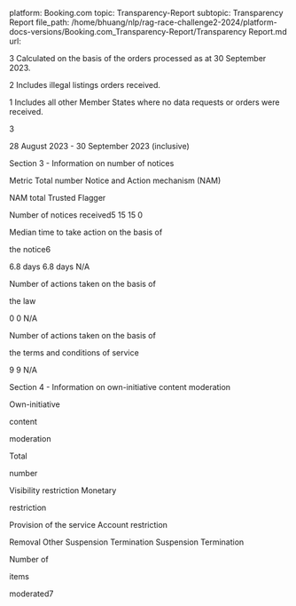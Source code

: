 platform: Booking.com
topic: Transparency-Report
subtopic: Transparency Report
file_path: /home/bhuang/nlp/rag-race-challenge2-2024/platform-docs-versions/Booking.com_Transparency-Report/Transparency Report.md
url: <EMPTY>

3 Calculated on the basis of the orders processed as at 30 September 2023.



2 Includes illegal listings orders received.



1 Includes all other Member States where no data requests or orders were received.



3

28 August 2023 - 30 September 2023 (inclusive)



Section 3 - Information on number of notices



Metric Total number Notice and Action mechanism (NAM)



NAM total Trusted Flagger



Number of notices received5 15 15 0



Median time to take action on the basis of

the notice6

6.8 days 6.8 days N/A



Number of actions taken on the basis of

the law

0 0 N/A



Number of actions taken on the basis of

the terms and conditions of service

9 9 N/A



Section 4 - Information on own-initiative content moderation



Own-initiative

content

moderation



Total

number

Visibility restriction Monetary

restriction

Provision of the service Account restriction



Removal Other Suspension Termination Suspension Termination



Number of

items

moderated7